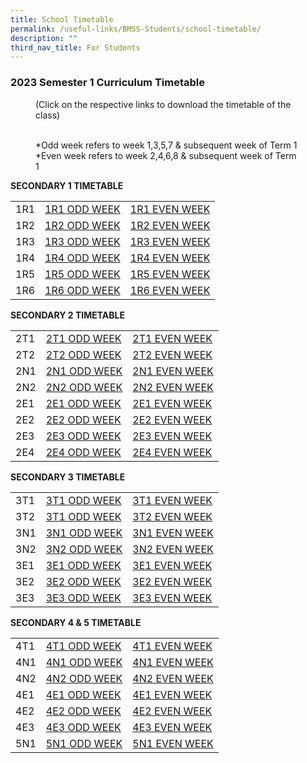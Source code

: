 ```yaml
---
title: School Timetable
permalink: /useful-links/BMSS-Students/school-timetable/
description: ""
third_nav_title: For Students
---
```

### 2023 Semester 1 Curriculum Timetable  

<figure> (Click on the respective links to download the timetable of the class)<br><br>

*Odd week refers to week 1,3,5,7 & subsequent week of Term 1  <br>
*Even week refers to week 2,4,6,8 & subsequent week of Term 1 </figure>

**SECONDARY 1 TIMETABLE**

|  |  |  |
|---|---|---|
| 1R1 | [1R1 ODD WEEK]([](/files/1R1%20ODD%20WEEK.pdf)) | [1R1 EVEN WEEK]([](/files/1R1%20EVEN%20WEEK.pdf))|
| 1R2 | [1R2 ODD WEEK]([](/files/1R2%20ODD%20WEEK.pdf)) | [1R2 EVEN WEEK]([](/files/1R2%20EVEN%20WEEK.pdf)) |
| 1R3 | [1R3 ODD WEEK]([](/files/1R3%20ODD%20WEEK.pdf)) | [1R3 EVEN WEEK]([](/files/1R3%20EVEN%20WEEK.pdf)) |
| 1R4 | [1R4 ODD WEEK]([](/files/1R4%20ODD%20WEEK.pdf)) | [1R4 EVEN WEEK]([](/files/1R4%20EVEN%20WEEK.pdf)) |
| 1R5 | [1R5 ODD WEEK]([](/files/1R5%20ODD%20WEEK.pdf)) | [1R5 EVEN WEEK]([](/files/1R5%20EVEN%20WEEK.pdf)) |
| 1R6 | [1R6 ODD WEEK]([](/files/1R6%20ODD%20WEEK.pdf)) | [1R6 EVEN WEEK]([](/files/1R6%20EVEN%20WEEK.pdf)) |


**SECONDARY 2 TIMETABLE**

|  |  |  |
|---|---|---|
| 2T1 | [2T1 ODD WEEK]([](/files/2T1%20ODD%20WEEK.pdf)) | [2T1 EVEN WEEK]([](/files/2T1%20EVEN%20WEEK.pdf)) |
| 2T2 | [2T2 ODD WEEK]() | [2T2 EVEN WEEK]() |
| 2N1 | [2N1 ODD WEEK]() | [2N1 EVEN WEEK]() |
| 2N2 | [2N2 ODD WEEK]() | [2N2 EVEN WEEK]() |
| 2E1 | [2E1 ODD WEEK]() | [2E1 EVEN WEEK]() |
| 2E2 | [2E2 ODD WEEK]() | [2E2 EVEN WEEK]() |
| 2E3 | [2E3 ODD WEEK]() | [2E3 EVEN WEEK]() |
| 2E4 | [2E4 ODD WEEK]() | [2E4 EVEN WEEK]() |

**SECONDARY 3 TIMETABLE**

|  |  |  |
|---|---|---|
| 3T1 | [3T1 ODD WEEK]() | [3T1 EVEN WEEK]() |
| 3T2 | [3T1 ODD WEEK]() | [3T2 EVEN WEEK]() |
| 3N1 | [3N1 ODD WEEK]() | [3N1 EVEN WEEK]() |
| 3N2 | [3N2 ODD WEEK]() | [3N2 EVEN WEEK]() |
| 3E1 | [3E1 ODD WEEK]() | [3E1 EVEN WEEK]() |
| 3E2 | [3E2 ODD WEEK]() | [3E2 EVEN WEEK]() |
| 3E3 | [3E3 ODD WEEK]() | [3E3 EVEN WEEK]() |

**SECONDARY 4 & 5 TIMETABLE**

|  |  |  |
|---|---|---|
| 4T1 | [4T1 ODD WEEK]() | [4T1 EVEN WEEK]() |
| 4N1 | [4N1 ODD WEEK]() | [4N1 EVEN WEEK]() |
| 4N2 | [4N2 ODD WEEK]() | [4N2 EVEN WEEK]() |
| 4E1 | [4E1 ODD WEEK]() | [4E1 EVEN WEEK]() |
| 4E2 | [4E2 ODD WEEK]() | [4E2 EVEN WEEK]() |
| 4E3 | [4E3 ODD WEEK]() | [4E3 EVEN WEEK]() |
| 5N1 | [5N1 ODD WEEK]() | [5N1 EVEN WEEK]() |